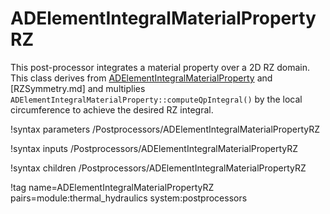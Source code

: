 # ADElementIntegralMaterialPropertyRZ

This post-processor integrates a material property over a 2D RZ domain. This
class derives from [ADElementIntegralMaterialProperty](ElementIntegralMaterialProperty.md)
and [RZSymmetry.md] and multiplies `ADElementIntegralMaterialProperty::computeQpIntegral()`
by the local circumference to achieve the desired RZ integral.

!syntax parameters /Postprocessors/ADElementIntegralMaterialPropertyRZ

!syntax inputs /Postprocessors/ADElementIntegralMaterialPropertyRZ

!syntax children /Postprocessors/ADElementIntegralMaterialPropertyRZ

!tag name=ADElementIntegralMaterialPropertyRZ pairs=module:thermal_hydraulics system:postprocessors
